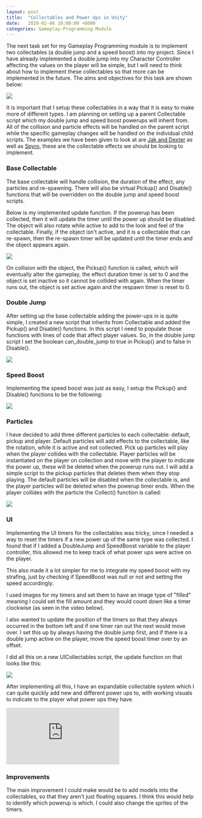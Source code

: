 ```yaml
---
layout: post
title:  "Collectables and Power Ups in Unity"
date:   2020-02-06 10:00:00 +0000
categories: Gameplay-Programming-Module
---
```


The next task set for my Gameplay Programming module is to implement two collectables (a double jump and a speed boost) into my project. Since I have already implemented a double jump into my Character Controller affecting the values on the player will be simple, but I will need to think about how to implement these collectables so that more can be implemented in the future. The aims and objectives for this task are shown below:

<img src="{{ site.baseurl }}/assets/Blog/GPCollectables/objectives.png"/>

It is important that I setup these collectables in a way that it is easy to make more of different types. I am planning on setting up a parent Collectable script which my double jump and speed boost powerups will inherit from. All of the collision and particle effects will be handled on the parent script while the specific gameplay changes will be handled on the individual child scripts.
The examples we have been given to look at are <a href="https://www.youtube.com/watch?v=h9dY6gv1hzA" target="_blank">Jak and Dexter</a> as well as <a href="https://www.youtube.com/watch?v=L2DDpMLijC0" target="_blank">Spyro</a>, these are the collectable effects we should be looking to implement.

<h3>Base Collectable</h3>

The base collectable will handle collision, the duration of the effect, any particles and re-spawning. There will also be virtual Pickup() and Disable() functions that will be overridden on the double jump and speed boost scripts.

Below is my implemented update function. If the powerup has been collected, then it will update the timer until the power up should be disabled. The object will also rotate while active to add to the look and feel of the collectable. Finally, if the object isn't active, and it is a collectable that can re-spawn, then the re-spawn timer will be updated until the timer ends and the object appears again.

<img src="{{ site.baseurl }}/assets/Blog/GPCollectables/base_collectable.png" />

On collision with the object, the Pickup() function is called, which will eventually alter the gameplay, the effect duration timer is set to 0 and the object is set inactive so it cannot be collided with again.
When the timer runs out, the object is set active again and the respawn timer is reset to 0.

<h3>Double Jump</h3>

After setting up the base collectable adding the power-ups in is quite simple, I created a new script that inherits from Collectable and added the Pickup() and Disable() functions. In this script I need to populate those functions with lines of code that affect player values. So, in the double jump script I set the boolean can_double_jump to true in Pickup() and to false in Disable().

<img src="{{ site.baseurl }}/assets/Blog/GPCollectables/double_jump.png" />

<h3>Speed Boost</h3>

Implementing the speed boost was just as easy, I setup the Pickup() and Disable() functions to be the following:

<img src="{{ site.baseurl }}/assets/Blog/GPCollectables/speed_boost.png"/>

<h3>Particles</h3>

I have decided to add three different particles to each collectable: default, pickup and player. 
Default particles will add effects to the collectable, like the rotation, while it is active and not collected. Pick up particles will play when the player collides with the collectable. Player particles will be instantiated on the player on collection and move with the player to indicate the power up, these will be deleted when the powerup runs out.
I will add a simple script to the pickup particles that deletes them when they stop playing. The default particles will be disabled when the collectable is, and the player particles will be deleted when the powerup timer ends. 
When the player collides with the particle the Collect() function is called:

<img src="{{ site.baseurl }}/assets/Blog/GPCollectables/particles.png"/>

<h3>UI</h3>

Implementing the UI timers for the collectables was tricky, since I needed a way to reset the timers if a new power up of the same type was collected. I found that if I added a DoubleJump and SpeedBoost variable to the player controller, this allowed me to keep track of what power ups were active on the player. 

This also made it a lot simpler for me to integrate my speed boost with my strafing, just by checking if SpeedBoost was null or not and setting the speed accordingly. 

I used images for my timers and set them to have an image type of "filled" meaning I could set the fill amount and they would count down like a timer clockwise (as seen in the video below).

I also wanted to update the position of the timers so that they always occurred in the bottom left and if one timer ran out the next would move over. I set this up by always having the double jump first, and if there is a double jump active on the player, move the speed boost timer over by an offset.

I did all this on a new UICollectables script, the update function on that looks like this:

<img src="{{ site.baseurl }}/assets/Blog/GPCollectables/ui.png"/>

After implementing all this, I have an expandable collectable system which I can quite quickly add new and different power ups to, with working visuals to indicate to the player what power ups they have.

<div class="iframe-container">
<iframe src="https://www.youtube.com/embed/jAmGZBbe97A" frameborder="0" allowfullscreen></iframe>
</div>

<h3>Improvements</h3>

The main improvement I could make would be to add models into the collectables, so that they aren't just floating squares. I think this would help to identify which powerup is which. I could also change the sprites of the timers. 
